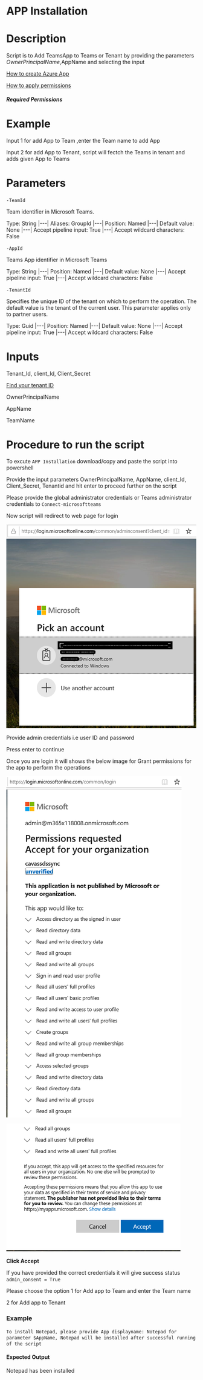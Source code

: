 # APP Installation

# Description

  Script is to Add TeamsApp to Teams or Tenant by providing the parameters $OwnerPrincipalName,$AppName and selecting the input 
  
 [How to create Azure App](https://docs.microsoft.com/en-us/graph/auth-register-app-v2)

 [How to apply permissions](https://docs.microsoft.com/en-us/graph/notifications-integration-app-registration)
  
 ##### Required Permissions
  
 # Example
  
   Input 1 for add App to Team ,enter the Team name to add App 
  
   Input 2 for add App to Tenant, script will fectch the Teams in tenant and adds given App to Teams
   
 # Parameters
 
`-TeamId`

Team identifier in Microsoft Teams.

Type:	String
|---|
Aliases:	GroupId
|---|
Position:	Named
|---|
Default value:	None
|---|
Accept pipeline input:	True
|---|
Accept wildcard characters:	False

`-AppId`

Teams App identifier in Microsoft Teams

Type:	String
|---|
Position:	Named
|---|
Default value:	None
|---|
Accept pipeline input:	True
|---|
Accept wildcard characters:	False

`-TenantId`

Specifies the unique ID of the tenant on which to perform the operation. The default value is the tenant of the current user. This parameter applies only to partner users.

Type:	Guid
|---|
Position:	Named
|---|
Default value:	None
|---|
Accept pipeline input:	True
|---|
Accept wildcard characters:	False
  
 # Inputs
  
  Tenant_Id, client_Id, Client_Secret
  
  [Find your tenant ID](https://docs.microsoft.com/en-us/onedrive/find-your-office-365-tenant-id#:~:text=In%20this%20article,your%20organization%20name%20or%20domain.)
  
  OwnerPrincipalName
  
  AppName
  
  TeamName
    
# Procedure to run the script
 
   To excute `APP Installation` download/copy and paste the script into powershell
        
   Provide the input parameters OwnerPrincipalName, AppName, client_Id, Client_Secret, Tenantid and hit enter to proceed further on the script
   
   Please provide the global administrator credentials or Teams administrator credentials to `Connect-microsoftteams`
        
   Now script will redirect to web page for login
        
   ![Signin](https://github.com/Geetha63/MS-Teams-Scripts/blob/master/Images/Siginin.png)
        
   Provide admin credentials i.e user ID and password 
        
   Press enter to continue
   
   Once you are login it will shows the below image for Grant permissions for the app to perform the operations

 ![GrantPermission](https://github.com/Geetha63/MS-Teams-Scripts/blob/master/Images/GrantPermissions.png)	
 
 ![GrantPermission](https://github.com/Geetha63/MS-Teams-Scripts/blob/master/Images/GrantPermissions2.png)
 
 **Click Accept**

 If you have provided the correct credentials it will give success status `admin_consent = True`
 
 Please choose the option 1 for Add app to Team and enter the Team name 
 
 2 for Add app to Tenant

 ### Example 
 
    To install Notepad, please provide App displayname: Notepad for parameter $AppName, Notepad will be installed after successful running of the script 
    
#### Expected Output
Notepad has been installed  

